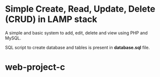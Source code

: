 Simple Create, Read, Update, Delete (CRUD) in LAMP stack
========

A simple and basic system to add, edit, delete and view using PHP and MySQL. 


SQL script to create database and tables is present in **database.sql** file.

# web-project-c
